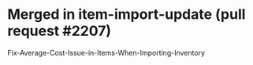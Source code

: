 # Merged in item-import-update (pull request #2207)

Fix-Average-Cost-Issue-in-Items-When-Importing-Inventory
